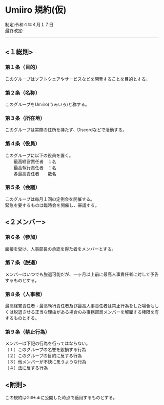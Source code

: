 # Umiiro 規約(仮)
制定:令和４年４月１７日  
最終改定:

---
## <１総則>
### 第１条（目的）
このグループはソフトウェアやサービスなどを開発することを目的とする。

### 第２条（名称）
このグループをUmiiro(うみいろ)と称する。  

### 第３条（所在地）
このグループは実際の住所を持たず、Discordなどで活動する。

### 第４条（役員）
このグループに以下の役員を置く。  
　　最高経営責任者　１名  
　　最高執行責任者　１名  
　　各最高責任者　　数名

### 第５条（会議）
このグループは毎月１回の定例会を開催する。  
緊急を要するものは臨時会を開催し、審議する。
## <２メンバー>
### 第６条（参加）
面接を受け、人事部長の承認を得た者をメンバーとする。

### 第７条（脱退）
メンバーはいつでも脱退可能だが、一ヶ月以上前に最高人事責任者に対して予告するものとする。

### 第８条（人事権）
最高経営責任者・最高執行責任者及び最高人事責任者は禁止行為をした場合もしくは脱退させる正当な理由がある場合のみ事務部局メンバーを解雇する権限を有するものとする。

### 第９条（禁止行為）
メンバーは下記の行為を行ってはならない。  
（１）このグループの名誉を毀損する行為  
（２）このグループの目的に反する行為  
（３）他メンバーが不快に思うような行為  
（４）法に反する行為
## <附則>
この規約はGitHubに公開した時点で適用するものとする。
